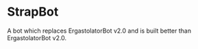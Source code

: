 # StrapBot
A bot which replaces ErgastolatorBot v2.0 and is built better than ErgastolatorBot v2.0.
